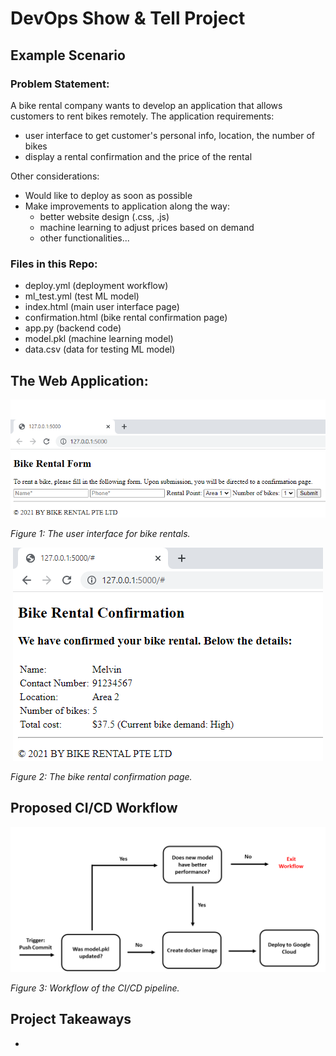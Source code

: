 # DevOps Show & Tell Project
## Example Scenario
### Problem Statement:
A bike rental company wants to develop an application that allows customers to rent bikes remotely. The application requirements:
- user interface to get customer's personal info, location, the number of bikes
- display a rental confirmation and the price of the rental

Other considerations:
- Would like to deploy as soon as possible
- Make improvements to application along the way:
  - better website design (.css, .js)
  - machine learning to adjust prices based on demand
  - other functionalities...

### Files in this Repo:
- deploy.yml (deployment workflow)
- ml_test.yml (test ML model)
- index.html (main user interface page)
- confirmation.html (bike rental confirmation page)
- app.py (backend code)
- model.pkl (machine learning model)
- data.csv (data for testing ML model)

## The Web Application:
<p align="center">
  <img src="https://github.com/wongkwmelvin/test-github-actions/blob/main/home.png">
</p>
<p align="justify">
  <em>Figure 1: The user interface for bike rentals. </em>
</p>

<p align="center">
  <img src="https://github.com/wongkwmelvin/test-github-actions/blob/main/confirmation%20page.png">
</p>
<p align="justify">
  <em>Figure 2: The bike rental confirmation page. </em>
</p>


## Proposed CI/CD Workflow
<p align="center">
  <img src="https://github.com/wongkwmelvin/test-github-actions/blob/main/workflow.png">
</p>
<p align="justify">
  <em>Figure 3: Workflow of the CI/CD pipeline. </em>
</p>

## Project Takeaways
- 

